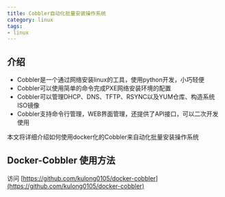 ```yaml
---
title: Cobbler自动化批量安装操作系统
category: linux
tags:
- linux
---
```


## 介绍

- Cobbler是一个通过网络安装linux的工具，使用python开发，小巧轻便
- Cobbler可以使用简单的命令完成PXE网络安装环境的配置
- Cobbler可以管理DHCP、DNS、TFTP、RSYNC以及YUM仓库、构造系统ISO镜像
- Cobbler支持命令行管理，WEB界面管理，还提供了API接口，可以二次开发使用

本文将详细介绍如何使用docker化的Cobbler来自动化批量安装操作系统

<!--more-->

## Docker-Cobbler 使用方法

访问 [https://github.com/kulong0105/docker-cobbler](https://github.com/kulong0105/docker-cobbler)

